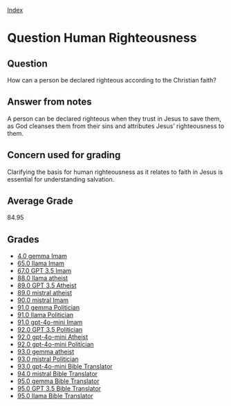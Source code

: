 
[Index](../../index.md)
# Question Human Righteousness
## Question
How can a person be declared righteous according to the Christian faith?

## Answer from notes
A person can be declared righteous when they trust in Jesus to save them, as God cleanses them from their sins and attributes Jesus’ righteousness to them.

## Concern used for grading
Clarifying the basis for human righteousness as it relates to faith in Jesus is essential for understanding salvation.

## Average Grade
84.95

## Grades
 * [4.0 gemma Imam](../answers/gemma_Imam/Human_Righteousness.md)
 * [65.0 llama Imam](../answers/llama_Imam/Human_Righteousness.md)
 * [67.0 GPT 3.5 Imam](../answers/GPT_3.5_Imam/Human_Righteousness.md)
 * [88.0 llama atheist](../answers/llama_atheist/Human_Righteousness.md)
 * [89.0 GPT 3.5 Atheist](../answers/GPT_3.5_Atheist/Human_Righteousness.md)
 * [89.0 mistral atheist](../answers/mistral_atheist/Human_Righteousness.md)
 * [90.0 mistral Imam](../answers/mistral_Imam/Human_Righteousness.md)
 * [91.0 gemma Politician](../answers/gemma_Politician/Human_Righteousness.md)
 * [91.0 llama Politician](../answers/llama_Politician/Human_Righteousness.md)
 * [91.0 gpt-4o-mini Imam](../answers/gpt-4o-mini_Imam/Human_Righteousness.md)
 * [92.0 GPT 3.5 Politician](../answers/GPT_3.5_Politician/Human_Righteousness.md)
 * [92.0 gpt-4o-mini Atheist](../answers/gpt-4o-mini_Atheist/Human_Righteousness.md)
 * [92.0 gpt-4o-mini Politician](../answers/gpt-4o-mini_Politician/Human_Righteousness.md)
 * [93.0 gemma atheist](../answers/gemma_atheist/Human_Righteousness.md)
 * [93.0 mistral Politician](../answers/mistral_Politician/Human_Righteousness.md)
 * [93.0 gpt-4o-mini Bible Translator](../answers/gpt-4o-mini_Bible_Translator/Human_Righteousness.md)
 * [94.0 mistral Bible Translator](../answers/mistral_Bible_Translator/Human_Righteousness.md)
 * [95.0 gemma Bible Translator](../answers/gemma_Bible_Translator/Human_Righteousness.md)
 * [95.0 GPT 3.5 Bible Translator](../answers/GPT_3.5_Bible_Translator/Human_Righteousness.md)
 * [95.0 llama Bible Translator](../answers/llama_Bible_Translator/Human_Righteousness.md)
